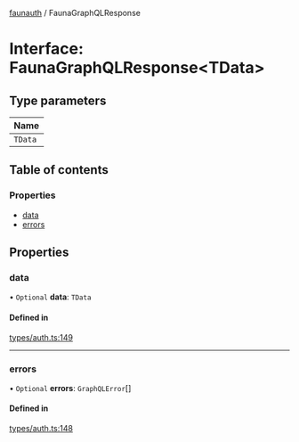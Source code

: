 [faunauth](../index.md) / FaunaGraphQLResponse

# Interface: FaunaGraphQLResponse<TData\>

## Type parameters

| Name |
| :------ |
| `TData` |

## Table of contents

### Properties

- [data](FaunaGraphQLResponse.md#data)
- [errors](FaunaGraphQLResponse.md#errors)

## Properties

### data

• `Optional` **data**: `TData`

#### Defined in

[types/auth.ts:149](https://github.com/alexnitta/faunauth/blob/2e19c33/src/types/auth.ts#L149)

___

### errors

• `Optional` **errors**: `GraphQLError`[]

#### Defined in

[types/auth.ts:148](https://github.com/alexnitta/faunauth/blob/2e19c33/src/types/auth.ts#L148)

